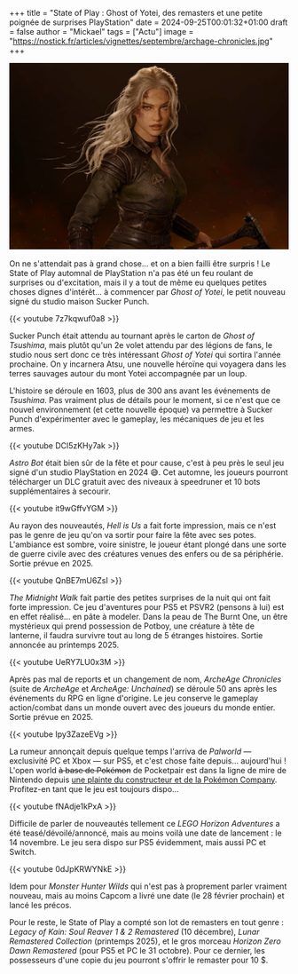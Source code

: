 +++
title = "State of Play : Ghost of Yotei, des remasters et une petite poignée de surprises PlayStation"
date = 2024-09-25T00:01:32+01:00
draft = false
author = "Mickael"
tags = ["Actu"]
image = "https://nostick.fr/articles/vignettes/septembre/archage-chronicles.jpg"
+++

![ArcheAge Chronicles](archage-chronicles.jpg "Une des sympathiques héroïnes d'ArcheAge Chronicles.")

On ne s'attendait pas à grand chose… et on a bien failli être surpris ! Le State of Play automnal de PlayStation n'a pas été un feu roulant de surprises ou d'excitation, mais il y a tout de même eu quelques petites choses dignes d'intérêt… à commencer par *Ghost of Yotei*, le petit nouveau signé du studio maison Sucker Punch. 

{{< youtube 7z7kqwuf0a8 >}} 

Sucker Punch était attendu au tournant après le carton de *Ghost of Tsushima*, mais plutôt qu'un 2e volet attendu par des légions de fans, le studio nous sert donc ce très intéressant *Ghost of Yotei* qui sortira l'année prochaine. On y incarnera Atsu, une nouvelle héroïne qui voyagera dans les terres sauvages autour du mont Yotei accompagnée par un loup. 

L'histoire se déroule en 1603, plus de 300 ans avant les événements de *Tsushima*. Pas vraiment plus de détails pour le moment, si ce n'est que ce nouvel environnement (et cette nouvelle époque) va permettre à Sucker Punch d'expérimenter avec le gameplay, les mécaniques de jeu et les armes.

{{< youtube DCl5zKHy7ak >}} 

*Astro Bot* était bien sûr de la fête et pour cause, c'est à peu près le seul jeu signé d'un studio PlayStation en 2024 😅. Cet automne, les joueurs pourront télécharger un DLC gratuit avec des niveaux à speedruner et 10 bots supplémentaires à secourir.

{{< youtube it9wGffvYGM >}} 

Au rayon des nouveautés, *Hell is Us* a fait forte impression, mais ce n'est pas le genre de jeu qu'on va sortir pour faire la fête avec ses potes. L'ambiance est sombre, voire sinistre, le joueur étant plongé dans une sorte de guerre civile avec des créatures venues des enfers ou de sa périphérie. Sortie prévue en 2025.

{{< youtube QnBE7mU6ZsI >}} 

*The Midnight Walk* fait partie des petites surprises de la nuit qui ont fait forte impression. Ce jeu d'aventures pour PS5 et PSVR2 (pensons à lui) est en effet réalisé… en pâte à modeler. Dans la peau de The Burnt One, un être mystérieux qui prend possession de Potboy, une créature à tête de lanterne, il faudra survivre tout au long de 5 étranges histoires. Sortie annoncée au printemps 2025.

{{< youtube UeRY7LU0x3M >}} 

Après pas mal de reports et un changement de nom, *ArcheAge Chronicles* (suite de *ArcheAge* et *ArcheAge: Unchained*) se déroule 50 ans après les événements du RPG en ligne d'origine. Le jeu conserve le gameplay action/combat dans un monde ouvert avec des joueurs du monde entier. Sortie prévue en 2025.

{{< youtube Ipy3ZazeEVg >}} 

La rumeur annonçait depuis quelque temps l'arriva de *Palworld* — exclusivité PC et Xbox — sur PS5, et c'est chose faite depuis… aujourd'hui ! L'open world ~~à base de Pokémon~~ de Pocketpair est dans la ligne de mire de Nintendo depuis [une plainte du constructeur et de la Pokémon Company](https://nostick.fr/articles/2024/septembre/1909-nintendo-pokemon-company-attaquent-palworld/). Profitez-en tant que le jeu est toujours dispo…

{{< youtube fNAdje1kPxA >}} 

Difficile de parler de nouveautés tellement ce *LEGO Horizon Adventures* a été teasé/dévoilé/annoncé, mais au moins voilà une date de lancement : le 14 novembre. Le jeu sera dispo sur PS5 évidemment, mais aussi PC et Switch.

{{< youtube 0dJpKRWYNkE >}} 

Idem pour *Monster Hunter Wilds* qui n'est pas à proprement parler vraiment nouveau, mais au moins Capcom a livré une date (le 28 février prochain) et lancé les précos.

Pour le reste, le State of Play a compté son lot de remasters en tout genre : *Legacy of Kain: Soul Reaver 1 & 2 Remastered* (10 décembre), *Lunar Remastered Collection* (printemps 2025), et le gros morceau *Horizon Zero Dawn Remastered* (pour PS5 et PC le 31 octobre). Pour ce dernier, les possesseurs d'une copie du jeu pourront s'offrir le remaster pour 10 $.